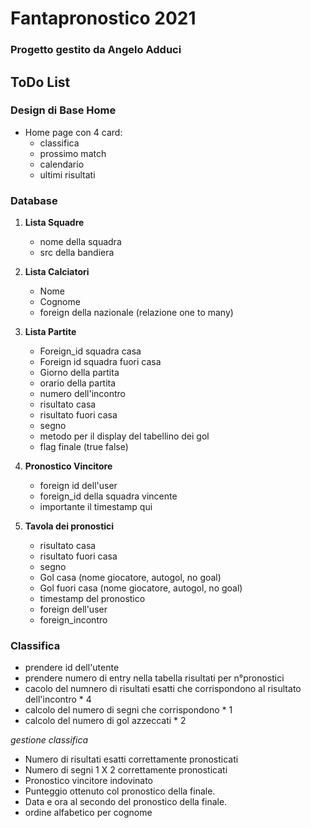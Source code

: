 # Fantapronostico 2021
### Progetto gestito da Angelo Adduci

## ToDo List

### Design di Base Home

* Home page con 4 card: 
    * classifica
    * prossimo match
    * calendario
    * ultimi risultati

### Database

1. **Lista Squadre**
    * nome della squadra
    * src della bandiera

2. **Lista Calciatori**
    * Nome
    * Cognome
    * foreign della nazionale (relazione one to many)

3. **Lista Partite**
    * Foreign_id squadra casa
    * Foreign id squadra fuori casa
    * Giorno della partita
    * orario della partita
    * numero dell'incontro
    * risultato casa
    * risultato fuori casa
    * segno
    * metodo per il display del tabellino dei gol
    * flag finale (true false)

3. **Pronostico Vincitore**
    * foreign id dell'user
    * foreign_id della squadra vincente
    * importante il timestamp qui

4. **Tavola dei pronostici**
    * risultato casa
    * risultato fuori casa
    * segno
    * Gol casa (nome giocatore, autogol, no goal)
    * Gol fuori casa (nome giocatore, autogol, no goal)
    * timestamp del pronostico
    * foreign dell'user
    * foreign_incontro

### Classifica

* prendere id dell'utente
* prendere numero di entry nella tabella risultati per n°pronostici
* cacolo del numnero di risultati esatti che corrispondono al risultato dell'incontro * 4
* calcolo del numero di segni che corrispondono * 1
* calcolo del numero di gol azzeccati * 2

*gestione classifica*
* Numero di risultati esatti correttamente pronosticati
* Numero di segni 1 X 2 correttamente pronosticati
* Pronostico vincitore indovinato 
* Punteggio ottenuto col pronostico della finale.
* Data e ora al secondo del pronostico della finale.
* ordine alfabetico per cognome
